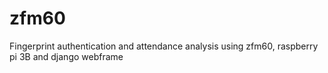 # zfm60
Fingerprint authentication and attendance analysis using zfm60, raspberry pi 3B and django webframe
